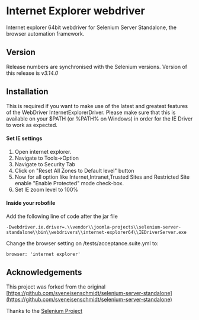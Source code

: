# Internet Explorer webdriver

Internet explorer 64bit webdriver for Selenium Server Standalone, the browser automation framework.

## Version
Release numbers are synchronised with the Selenium versions.
Version of this release is *v3.14.0*

## Installation
This is required if you want to make use of the latest and greatest features of the WebDriver InternetExplorerDriver. Please make sure that this is available on your $PATH (or %PATH% on Windows) in order for the IE Driver to work as expected.

#### Set IE settings

1. Open internet explorer.
2. Navigate to Tools->Option
3. Navigate to Security Tab
4. Click on "Reset All Zones to Default level" button
5. Now for all option like Internet,Intranet,Trusted Sites and Restricted Site enable "Enable Protected" mode check-box.
6. Set IE zoom level to 100%

#### Inside your robofile

Add the following line of code after the jar file

```
-Dwebdriver.ie.driver=.\\vendor\\joomla-projects\\selenium-server-standalone\\bin\\webdrivers\\internet-explorer64\\IEDriverServer.exe
```

Change the browser setting on /tests/acceptance.suite.yml to:
```
browser: 'internet explorer'
```

## Acknowledgements
This project was forked from the original [https://github.com/sveneisenschmidt/selenium-server-standalone](https://github.com/sveneisenschmidt/selenium-server-standalone)

Thanks to the [Selenium Project](http://docs.seleniumhq.org/)
